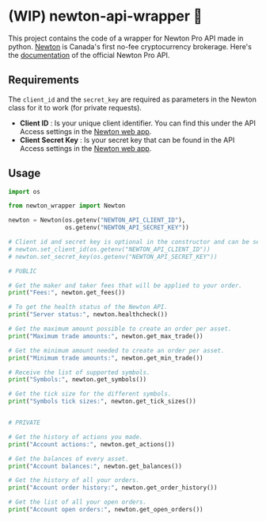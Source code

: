 # (WIP) newton-api-wrapper :apple:

This project contains the code of a wrapper for Newton Pro API made in python. [Newton](https://www.newton.co/) is Canada's first no-fee cryptocurrency brokerage. Here's the [documentation](https://newton.stoplight.io/docs/newton-api-docs/docs/authentication/Authentication.md) of the official Newton Pro API.

## Requirements

The `client_id` and the `secret_key` are required as parameters in the Newton class for it to work (for private requests). 

- **Client ID** : Is your unique client identifier. You can find this under the API Access settings in the [Newton web app](https://web.newton.co/).
- **Client Secret Key** : Is your secret key that can be found in the API Access settings in the [Newton web app](https://web.newton.co/).

## Usage

```python
import os

from newton_wrapper import Newton

newton = Newton(os.getenv("NEWTON_API_CLIENT_ID"),
                os.getenv("NEWTON_API_SECRET_KEY"))

# Client id and secret key is optional in the constructor and can be set after with the set_client_id(CLIENT_ID) and set_secret_key(SECRET_KEY) methods
# newton.set_client_id(os.getenv("NEWTON_API_CLIENT_ID"))
# newton.set_secret_key(os.getenv("NEWTON_API_SECRET_KEY"))

# PUBLIC

# Get the maker and taker fees that will be applied to your order.
print("Fees:", newton.get_fees())

# To get the health status of the Newton API.
print("Server status:", newton.healthcheck())

# Get the maximum amount possible to create an order per asset.
print("Maximum trade amounts:", newton.get_max_trade())

# Get the minimum amount needed to create an order per asset.
print("Minimum trade amounts:", newton.get_min_trade())

# Receive the list of supported symbols.
print("Symbols:", newton.get_symbols())

# Get the tick size for the different symbols.
print("Symbols tick sizes:", newton.get_tick_sizes())


# PRIVATE

# Get the history of actions you made.
print("Account actions:", newton.get_actions())

# Get the balances of every asset.
print("Account balances:", newton.get_balances())

# Get the history of all your orders.
print("Account order history:", newton.get_order_history())

# Get the list of all your open orders.
print("Account open orders:", newton.get_open_orders())
```